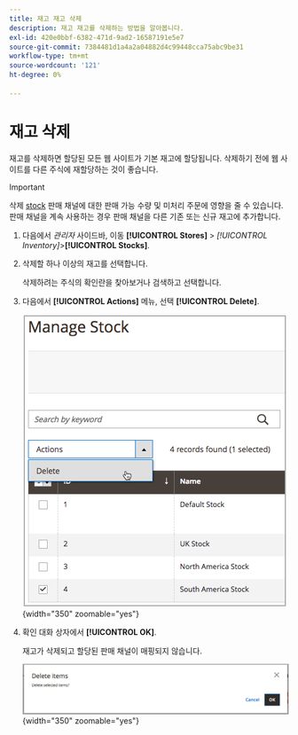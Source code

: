 ```yaml
---
title: 재고 재고 삭제
description: 재고 재고를 삭제하는 방법을 알아봅니다.
exl-id: 420e0bbf-6382-471d-9ad2-16587191e5e7
source-git-commit: 7384481d1a4a2a04882d4c99448cca75abc9be31
workflow-type: tm+mt
source-wordcount: '121'
ht-degree: 0%

---
```


# 재고 삭제

재고를 삭제하면 할당된 모든 웹 사이트가 기본 재고에 할당됩니다. 삭제하기 전에 웹 사이트를 다른 주식에 재할당하는 것이 좋습니다.

>[!IMPORTANT]
>
>삭제 [stock](stocks-manage.md) 판매 채널에 대한 판매 가능 수량 및 미처리 주문에 영향을 줄 수 있습니다. 판매 채널을 계속 사용하는 경우 판매 채널을 다른 기존 또는 신규 재고에 추가합니다.

1. 다음에서 _관리자_ 사이드바, 이동 **[!UICONTROL Stores]** > _[!UICONTROL Inventory]_>**[!UICONTROL Stocks]**.

1. 삭제할 하나 이상의 재고를 선택합니다.

   삭제하려는 주식의 확인란을 찾아보거나 검색하고 선택합니다.

1. 다음에서 **[!UICONTROL Actions]** 메뉴, 선택 **[!UICONTROL Delete]**.

   ![작업 메뉴에서 삭제 를 선택합니다](assets/inventory-stock-delete.png){width="350" zoomable="yes"}

1. 확인 대화 상자에서 **[!UICONTROL OK]**.

   재고가 삭제되고 할당된 판매 채널이 매핑되지 않습니다.

   ![스톡 삭제 확인 메시지](assets/inventory-stock-delete-confirm.png){width="350" zoomable="yes"}
